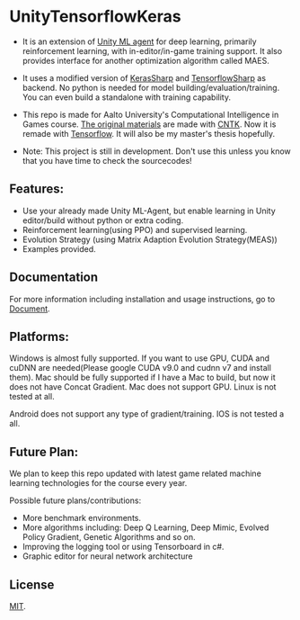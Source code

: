 # UnityTensorflowKeras

- It is an extension of [Unity ML agent](https://github.com/Unity-Technologies/ml-agents) for deep learning, primarily reinforcement learning, with in-editor/in-game training support. It also provides interface for another optimization algorithm called MAES.

- It uses a modified version of [KerasSharp](https://github.com/tcmxx/keras-sharp) and [TensorflowSharp](https://github.com/migueldeicaza/TensorFlowSharp) as backend. No python is needed for model building/evaluation/training. You can even build a standalone with training capability.

- This repo is made for Aalto University's Computational Intelligence in Games course. [The original materials](https://github.com/tcmxx/CNTKUnityTools) are made with [CNTK](https://github.com/Microsoft/CNTK). Now it is remade with [Tensorflow](https://github.com/tensorflow/tensorflow). It will also be my master's thesis hopefully.

- Note: This project is still in development. Don't use this unless you know that you have time to check the sourcecodes!

## Features:
* Use your already made Unity ML-Agent, but enable learning in Unity editor/build without python or extra coding.
* Reinforcement learning(using PPO) and supervised learning.
* Evolution Strategy (using Matrix Adaption Evolution Strategy(MEAS))
* Examples provided.

## Documentation
For more information including installation and usage instructions, go to [Document](Documents/Readme.md).


## Platforms:
Windows is almost fully supported. If you want to use GPU, CUDA and cuDNN are needed(Please google CUDA v9.0 and cudnn v7 and install them). Mac should be fully supported if I have a Mac to build, but now it does not have Concat Gradient. Mac does not support GPU. Linux is not tested at all.

Android does not support any type of gradient/training. IOS is not tested a all.

## Future Plan:
We plan to keep this repo updated with latest game related machine learning technologies for the course every year.

Possible future plans/contributions:
* More benchmark environments.
* More algorithms including: Deep Q Learning, Deep Mimic, Evolved Policy Gradient, Genetic Algorithms and so on.
* Improving the logging tool or using Tensorboard in c#.
* Graphic editor for neural network architecture

## License
[MIT](LICENSE).
